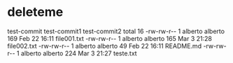 # deleteme
test-commit
test-commit1
test-commit2
total 16
-rw-rw-r-- 1 alberto alberto 169 Feb 22 16:11 file001.txt
-rw-rw-r-- 1 alberto alberto 165 Mar  3 21:28 file002.txt
-rw-rw-r-- 1 alberto alberto  49 Feb 22 16:11 README.md
-rw-rw-r-- 1 alberto alberto 224 Mar  3 21:27 teste.txt
